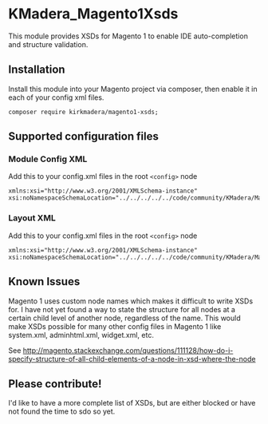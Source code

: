 KMadera_Magento1Xsds
==================================

This module provides XSDs for Magento 1 to enable IDE auto-completion and structure validation.

## Installation
Install this module into your Magento project via composer, then enable it in each of your config xml files.

```
composer require kirkmadera/magento1-xsds;
```

## Supported configuration files

### Module Config XML
Add this to your config.xml files in the root `<config>` node
```
xmlns:xsi="http://www.w3.org/2001/XMLSchema-instance" xsi:noNamespaceSchemaLocation="../../../../../code/community/KMadera/Magento1Xsds/etc/schema/config.xsd"
```

### Layout XML
Add this to your config.xml files in the root `<config>` node
```
xmlns:xsi="http://www.w3.org/2001/XMLSchema-instance" xsi:noNamespaceSchemaLocation="../../../../../code/community/KMadera/Magento1Xsds/etc/schema/layout.xsd"`\
```

## Known Issues
Magento 1 uses custom node names which makes it difficult to write XSDs for. I have not yet found a way
to state the structure for all nodes at a certain child level of another node, regardless of the name.
This would make XSDs possible for many other config files in Magento 1 like system.xml, adminhtml.xml, widget.xml, etc.

See http://magento.stackexchange.com/questions/111128/how-do-i-specify-structure-of-all-child-elements-of-a-node-in-xsd-where-the-node

## Please contribute!
I'd like to have a more complete list of XSDs, but are either blocked or have not found the time to sdo so yet.
